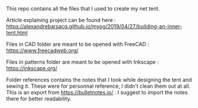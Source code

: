 This repo contains all the files that I used to create my net tent.

Article explaining project can be found here : 
https://alexandrebarsacq.github.io/myog/2019/04/27/building-an-inner-tent.html



Files in CAD folder are meant to be opened with FreeCAD : 
https://www.freecadweb.org/

Files in patterns folder are meant to be opened with Inkscape : 
https://inkscape.org/

Folder references contains the notes that I took while designing the tent and sewing it. These
were for personnal reference, I didn't clean them out at all.
This is an export from https://bulletnotes.io/ . I suggest to import the notes there for better
readability. 
